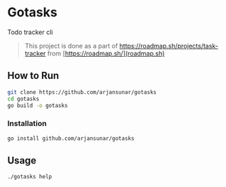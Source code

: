 # Gotasks

Todo tracker cli

> This project is done as a part of [<https://roadmap.sh/projects/task-tracker>](task-tracker) from [https://roadmap.sh/](roadmap.sh)

## How to Run

```bash
git clone https://github.com/arjansunar/gotasks
cd gotasks
go build -o gotasks
```

### Installation

```bash
go install github.com/arjansunar/gotasks
```

## Usage

```bash
./gotasks help
```
